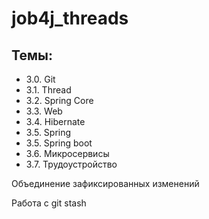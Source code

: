 # job4j_threads

## Темы:
* 3.0. Git
* 3.1. Thread
* 3.2. Spring Core
* 3.3. Web
* 3.4. Hibernate
* 3.5. Spring
* 3.5. Spring boot
* 3.6. Микросервисы
* 3.7. Трудоустройство

Объединение зафиксированных изменений

Работа с git stash
